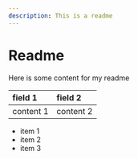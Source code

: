 ```yaml
---
description: This is a readme
---
```


# Readme

Here is some content for my readme

| field 1 | field 2 |
| :--- | :--- |
| content 1 | content 2 |

* item 1
* item 2
* item 3

